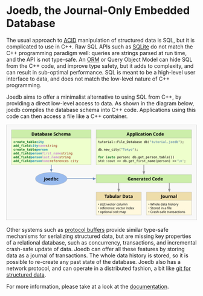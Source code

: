 # Joedb, the Journal-Only Embedded Database

The usual approach to [ACID](https://en.wikipedia.org/wiki/ACID) manipulation
of structured data is SQL, but it is complicated to use in C++. Raw SQL APIs
such as [SQLite](https://www.sqlite.org/cintro.html) do not match the C++
programming paradigm well: queries are strings parsed at run time, and the API
is not type-safe. An
[ORM](https://en.wikipedia.org/wiki/Object%E2%80%93relational_mapping) or Query
Object Model can hide SQL from the C++ code, and improve type safety, but it
adds to complexity, and can result in sub-optimal performance. SQL is meant to
be a high-level user interface to data, and does not match the low-level nature
of C++ programming.

Joedb aims to offer a minimalist alternative to using SQL from C++, by
providing a direct low-level access to data. As shown in the diagram below,
joedb compiles the database schema into C++ code. Applications using this code
can then access a file like a C++ container.

![Diagram](doc/source/images/joedb.svg)

Other systems such as [protocol buffers](https://protobuf.dev/) provide similar
type-safe mechanisms for serializing structured data, but are missing key
properties of a relational database, such as concurrency, transactions, and
incremental crash-safe update of data. Joedb can offer all these features by
storing data as a journal of transactions. The whole data history is stored, so
it is possible to re-create any past state of the database. Joedb also has a
network protocol, and can operate in a distributed fashion, a bit like [git for
structured data](https://www.remi-coulom.fr/joedb/concurrency.html).

For more information, please take at a look at the
[documentation](https://www.remi-coulom.fr/joedb/intro.html).
